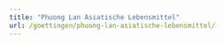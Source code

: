 ```yaml
---
title: "Phuong Lan Asiatische Lebensmittel"
url: /goettingen/phuong-lan-asiatische-lebensmittel/
---
```

